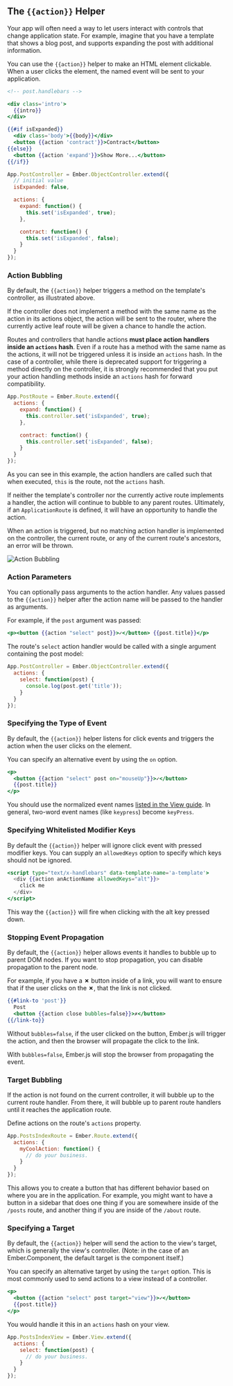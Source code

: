 ## The `{{action}}` Helper

Your app will often need a way to let users interact with controls that
change application state. For example, imagine that you have a template
that shows a blog post, and supports expanding the post with additional
information.

You can use the `{{action}}` helper to make an HTML element clickable.
When a user clicks the element, the named event will be sent to your
application.

```handlebars
<!-- post.handlebars -->

<div class='intro'>
  {{intro}}
</div>

{{#if isExpanded}}
  <div class='body'>{{body}}</div>
  <button {{action 'contract'}}>Contract</button>
{{else}}
  <button {{action 'expand'}}>Show More...</button>
{{/if}}
```

```js
App.PostController = Ember.ObjectController.extend({
  // initial value
  isExpanded: false,

  actions: {
    expand: function() {
      this.set('isExpanded', true);
    },

    contract: function() {
      this.set('isExpanded', false);
    }
  }
});
```

### Action Bubbling

By default, the `{{action}}` helper triggers a method on the template's
controller, as illustrated above.

If the controller does not implement a method with the same name as the
action in its actions object, the action will be sent to the router, where
the currently active leaf route will be given a chance to handle the action.

Routes and controllers that handle actions **must place action handlers
inside an `actions` hash**. Even if a route has a method with the same name
as the actions, it will not be triggered unless it is inside an `actions` hash.
In the case of a controller, while there is deprecated support for triggering
a method directly on the controller, it is strongly recommended that you
put your action handling methods inside an `actions` hash for forward
compatibility.

```js
App.PostRoute = Ember.Route.extend({
  actions: {
    expand: function() {
      this.controller.set('isExpanded', true);
    },

    contract: function() {
      this.controller.set('isExpanded', false);
    }
  }
});
```

As you can see in this example, the action handlers are called such
that when executed, `this` is the route, not the `actions` hash.

If neither the template's controller nor the currently active route
implements a handler, the action will continue to bubble to any parent
routes. Ultimately, if an `ApplicationRoute` is defined, it will have an
opportunity to handle the action.

When an action is triggered, but no matching action handler is
implemented on the controller, the current route, or any of the
current route's ancestors, an error will be thrown.

![Action Bubbling](/images/template-guide/action-bubbling.png)

### Action Parameters

You can optionally pass arguments to the action handler. Any values
passed to the `{{action}}` helper after the action name will be passed to
the handler as arguments.

For example, if the `post` argument was passed:

```handlebars
<p><button {{action "select" post}}>✓</button> {{post.title}}</p>
```

The route's `select` action handler would be called with a single argument
containing the post model:

```js
App.PostController = Ember.ObjectController.extend({
  actions: {
    select: function(post) {
      console.log(post.get('title'));
    }
  }
});
```

### Specifying the Type of Event

By default, the `{{action}}` helper listens for click events and triggers
the action when the user clicks on the element.

You can specify an alternative event by using the `on` option.

```handlebars
<p>
  <button {{action "select" post on="mouseUp"}}>✓</button>
  {{post.title}}
</p>
```

You should use the normalized event names [listed in the View guide][1].
In general, two-word event names (like `keypress`) become `keyPress`.

[1]: /guides/understanding-ember/the-view-layer/#toc_adding-new-events

### Specifying Whitelisted Modifier Keys

By default the `{{action}}` helper will ignore click event with
pressed modifier keys. You can supply an `allowedKeys` option
to specify which keys should not be ignored.

```handlebars
<script type="text/x-handlebars" data-template-name='a-template'>
  <div {{action anActionName allowedKeys="alt"}}>
    click me
  </div>
</script>
```

This way the `{{action}}` will fire when clicking with the alt key
pressed down.

### Stopping Event Propagation

By default, the `{{action}}` helper allows events it handles to bubble
up to parent DOM nodes. If you want to stop propagation, you can disable
propagation to the parent node.

For example, if you have a **✗** button inside of a link, you will want
to ensure that if the user clicks on the **✗**, that the link is not
clicked.

```handlebars
{{#link-to 'post'}}
  Post
  <button {{action close bubbles=false}}>✗</button>
{{/link-to}}
```

Without `bubbles=false`, if the user clicked on the button, Ember.js
will trigger the action, and then the browser will propagate the click
to the link.

With `bubbles=false`, Ember.js will stop the browser from propagating
the event.

### Target Bubbling

If the action is not found on the current controller, it will bubble up
to the current route handler. From there, it will bubble up to parent
route handlers until it reaches the application route.

Define actions on the route's `actions` property.

```javascript
App.PostsIndexRoute = Ember.Route.extend({
  actions: {
    myCoolAction: function() {
      // do your business.
    }
  }
});
```

This allows you to create a button that has different behavior based on
where you are in the application. For example, you might want to have a
button in a sidebar that does one thing if you are somewhere inside of
the `/posts` route, and another thing if you are inside of the `/about`
route.

### Specifying a Target

By default, the `{{action}}` helper will send the action to the view's
target, which is generally the view's controller. (Note: in the case of
an Ember.Component, the default target is the component itself.)

You can specify an alternative target by using the `target` option. This
is most commonly used to send actions to a view instead of a controller.

```handlebars
<p>
  <button {{action "select" post target="view"}}>✓</button>
  {{post.title}}
</p>
```

You would handle it this in an `actions` hash on your view.

```javascript
App.PostsIndexView = Ember.View.extend({
  actions: {
    select: function(post) {
      // do your business.
    }
  }
});
```
